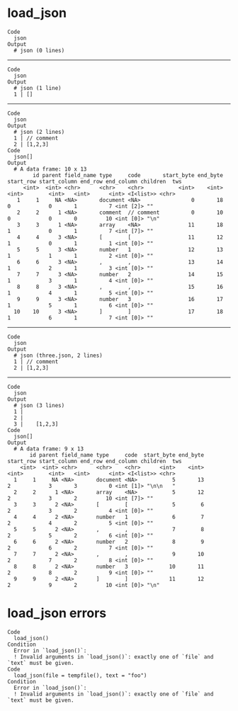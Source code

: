 # load_json

    Code
      json
    Output
      # json (0 lines)

---

    Code
      json
    Output
      # json (1 line)
      1 | []

---

    Code
      json
    Output
      # json (2 lines)
      1 | // comment
      2 | [1,2,3]
    Code
      json[]
    Output
      # A data frame: 10 x 13
            id parent field_name type     code       start_byte end_byte start_row start_column end_row end_column children  tws  
         <int>  <int> <chr>      <chr>    <chr>           <int>    <int>     <int>        <int>   <int>      <int> <I<list>> <chr>
       1     1     NA <NA>       document <NA>                0       18         0            0       1          7 <int [2]> ""   
       2     2      1 <NA>       comment  // comment          0       10         0            0       0         10 <int [0]> "\n" 
       3     3      1 <NA>       array    <NA>               11       18         1            0       1          7 <int [7]> ""   
       4     4      3 <NA>       [        [                  11       12         1            0       1          1 <int [0]> ""   
       5     5      3 <NA>       number   1                  12       13         1            1       1          2 <int [0]> ""   
       6     6      3 <NA>       ,        ,                  13       14         1            2       1          3 <int [0]> ""   
       7     7      3 <NA>       number   2                  14       15         1            3       1          4 <int [0]> ""   
       8     8      3 <NA>       ,        ,                  15       16         1            4       1          5 <int [0]> ""   
       9     9      3 <NA>       number   3                  16       17         1            5       1          6 <int [0]> ""   
      10    10      3 <NA>       ]        ]                  17       18         1            6       1          7 <int [0]> ""   

---

    Code
      json
    Output
      # json (three.json, 2 lines)
      1 | // comment
      2 | [1,2,3]

---

    Code
      json
    Output
      # json (3 lines)
      1 | 
      2 | 
      3 |    [1,2,3]
    Code
      json[]
    Output
      # A data frame: 9 x 13
           id parent field_name type     code  start_byte end_byte start_row start_column end_row end_column children  tws      
        <int>  <int> <chr>      <chr>    <chr>      <int>    <int>     <int>        <int>   <int>      <int> <I<list>> <chr>    
      1     1     NA <NA>       document <NA>           5       13         2            3       3          0 <int [1]> "\n\n   "
      2     2      1 <NA>       array    <NA>           5       12         2            3       2         10 <int [7]> ""       
      3     3      2 <NA>       [        [              5        6         2            3       2          4 <int [0]> ""       
      4     4      2 <NA>       number   1              6        7         2            4       2          5 <int [0]> ""       
      5     5      2 <NA>       ,        ,              7        8         2            5       2          6 <int [0]> ""       
      6     6      2 <NA>       number   2              8        9         2            6       2          7 <int [0]> ""       
      7     7      2 <NA>       ,        ,              9       10         2            7       2          8 <int [0]> ""       
      8     8      2 <NA>       number   3             10       11         2            8       2          9 <int [0]> ""       
      9     9      2 <NA>       ]        ]             11       12         2            9       2         10 <int [0]> "\n"     

# load_json errors

    Code
      load_json()
    Condition
      Error in `load_json()`:
      ! Invalid arguments in `load_json()`: exactly one of `file` and `text` must be given.
    Code
      load_json(file = tempfile(), text = "foo")
    Condition
      Error in `load_json()`:
      ! Invalid arguments in `load_json()`: exactly one of `file` and `text` must be given.

